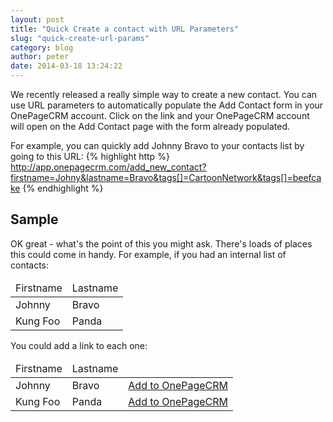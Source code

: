 ```yaml
---
layout: post
title: "Quick Create a contact with URL Parameters"
slug: "quick-create-url-params"
category: blog
author: peter
date: 2014-03-18 13:24:22
---
```


We recently released a really simple way to create a new contact.
You can use URL parameters to automatically populate the Add Contact form in your OnePageCRM account.
Click on the link and your OnePageCRM account will open on the Add Contact page with the form already populated.

For example, you can quickly add Johnny Bravo to your contacts list by going to this URL:
{% highlight http %}
http://app.onepagecrm.com/add_new_contact?firstname=Johny&lastname=Bravo&tags[]=CartoonNetwork&tags[]=beefcake
{% endhighlight %}

## Sample
OK great - what's the point of this you might ask. There's loads of places this could come in handy. For example, if you had an internal list of contacts:

<table class="table">
  <thead>
    <tr>
      <td>
        Firstname
      </td>
      <td>
        Lastname
      </td>
    </tr>
  </thead>
  <tbody>
    <tr>
      <td>
        Johnny
      </td>
      <td>
        Bravo
      </td>
    </tr>
    <tr>
      <td>
        Kung Foo
      </td>
      <td>
        Panda
      </td>
    </tr>
  </tbody>
</table>

You could add a link to each one:


<table class="table">
  <thead>
    <tr>
      <td>
        Firstname
      </td>
      <td>
        Lastname
      </td>
    </tr>
  </thead>
  <tbody>
    <tr>
      <td>
        Johnny
      </td>
      <td>
        Bravo
      </td>
      <td>
        <a href="http://staging.onepagecrm.com/add_new_contact?firstname=Johny&lastname=Bravo">Add to OnePageCRM </a>
      </td>
    </tr>
    <tr>
      <td>
        Kung Foo
      </td>
      <td>
        Panda
      </td>
      <td>
        <a href="http://staging.onepagecrm.com/add_new_contact?firstname=Kung%20Foo&lastname=Panda">Add to OnePageCRM </a>
      </td>
    </tr>
  </tbody>
</table>